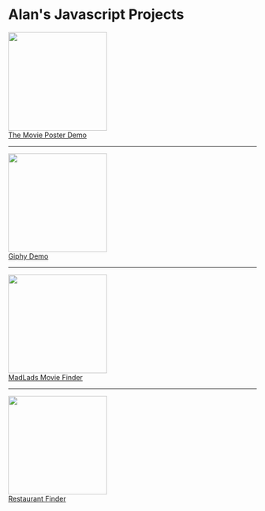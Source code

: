 # Alan's Javascript Projects

<div>
  <a href="https://alanv73.github.io/movieposter/">
    <img src="https://alanv73.github.io/img/movie_poster.png" width="200"><br />
    The Movie Poster Demo
  </a>
</div>
<hr/>
<div>
  <a href="https://alanv73.github.io/giphy/">
    <img src="https://alanv73.github.io/img/jsGiphy.png" width="200"><br />
    Giphy Demo
  </a>
</div>
<hr/>
<div>
  <a href="https://alanv73.github.io/MadLads/">
    <img src="https://alanv73.github.io/img/madladmovie.png" width="200"><br />
    MadLads Movie Finder
  </a>
<div>
<hr/>
<div>
  <a href="https://alanv73.github.io/zomatoAPIjs/">
    <img src="https://alanv73.github.io/img/zomato.png" width="200"><br />
    Restaurant Finder
  </a>
<div>
